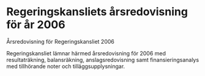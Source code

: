 # Regeringskansliets årsredovisning för år 2006

Årsredovisning för Regeringskansliet 2006

Regeringskansliet lämnar härmed årsredovisning för 2006 med resultaträkning, balansräkning, anslagsredovisning samt finansieringsanalys med tillhörande noter och tilläggsupplysningar.
